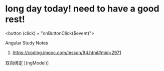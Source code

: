 # long day today! need to have a good rest!
<button (click) = "onButtonClick($event)">

Angular Study Notes
1. https://coding.imooc.com/lesson/94.html#mid=2971

双向绑定
[(ngModel)]
